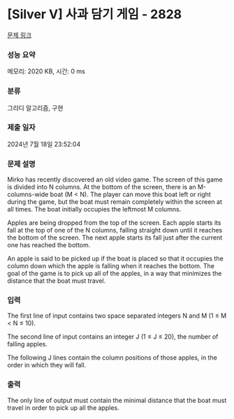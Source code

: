 # [Silver V] 사과 담기 게임 - 2828 

[문제 링크](https://www.acmicpc.net/problem/2828) 

### 성능 요약

메모리: 2020 KB, 시간: 0 ms

### 분류

그리디 알고리즘, 구현

### 제출 일자

2024년 7월 18일 23:52:04

### 문제 설명

<p>Mirko has recently discovered an old video game. The screen of this game is divided into N columns. At the bottom of the screen, there is an M-columns-wide boat (M < N). The player can move this boat left or right during the game, but the boat must remain completely within the screen at all times. The boat initially occupies the leftmost M columns. </p>

<p>Apples are being dropped from the top of the screen. Each apple starts its fall at the top of one of the N columns, falling straight down until it reaches the bottom of the screen. The next apple starts its fall just after the current one has reached the bottom. </p>

<p>An apple is said to be picked up if the boat is placed so that it occupies the column down which the apple is falling when it reaches the bottom. The goal of the game is to pick up all of the apples, in a way that minimizes the distance that the boat must travel. </p>

### 입력 

 <p>The first line of input contains two space separated integers N and M (1 ≤ M < N ≤ 10). </p>

<p>The second line of input contains an integer J (1 ≤ J ≤ 20), the number of falling apples. </p>

<p>The following J lines contain the column positions of those apples, in the order in which they will fall.</p>

### 출력 

 <p>The only line of output must contain the minimal distance that the boat must travel in order to pick up all the apples. </p>

